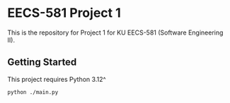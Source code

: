 # EECS-581 Project 1

This is the repository for Project 1 for KU EECS-581 (Software Engineering II).

## Getting Started

This project requires Python 3.12^

```
python ./main.py
```